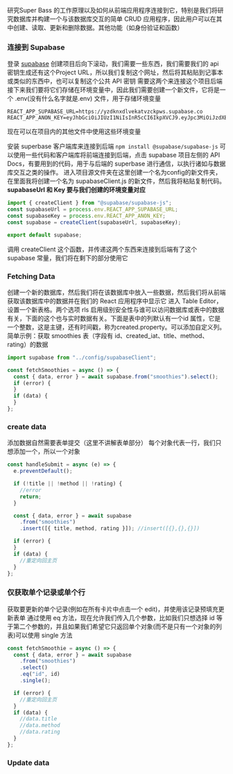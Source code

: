 研究Super Bass 的工作原理以及如何从前端应用程序连接到它，特别是我们将研究数据库并构建一个与该数据库交互的简单 CRUD 应用程序，因此用户可以在其中创建、读取、更新和删除数据。其他功能（如身份验证和函数）

### 连接到 Supabase
登录 [supabase](supabase.com) 创建项目后向下滚动，我们需要一些东西，我们需要我们的 api 密钥生成还有这个Project URL，所以我们复制这个网址，然后将其粘贴到记事本或类似的东西中，也可以复制这个公共 API 密钥
需要这两个来连接这个项目后端
接下来我们要将它们存储在环境变量中，因此我们需要创建一个新文件，它将是一个 .env(没有什么名字就是.env) 文件，用于存储环境变量
```
REACT_APP_SUPABASE_URL=https://yzdknxdlvekatvzckpws.supabase.co
REACT_APP_ANON_KEY=eyJhbGciOiJIUzI1NiIsInR5cCI6IkpXVCJ9.eyJpc3MiOiJzdXBhYmFzZSIsInJlZiI6Inl6ZGtueGRsdmVrYXR2emNrcHdzIiwicm9sZSI6ImFub24iLCJpYXQiOjE3MzcwODI3MDEsImV4cCI6MjA1MjY1ODcwMX0.osHa9CdL0Hppeh9R7Kzf9iMdRwYuDzlX3kPcEyrHT5M
```
现在可以在项目内的其他文件中使用这些环境变量

安装 superbase 客户端库来连接到后端   `npm install @supabase/supabase-js`
可以使用一些代码和客户端库将前端连接到后端，点击 supabase 项目左侧的 API Docs，有要用到的代码，用于与后端的 superbase 进行通信，以执行诸如与数据库交互之类的操作。
进入项目源文件夹在这里创建一个名为config的新文件夹，在里面我将创建一个名为 supabaseClient.js 的新文件，然后我将粘贴复制代码。
**supabaseUrl 和 Key 要与我们创建的环境变量对应**
```js
import { createClient } from "@supabase/supabase-js";
const supabaseUrl = process.env.REACT_APP_SUPABASE_URL;
const supabaseKey = process.env.REACT_APP_ANON_KEY;
const supabase = createClient(supabaseUrl, supabaseKey);

export default supabase;
```
调用 createClient 这个函数，并传递这两个东西来连接到后端有了这个 supabase 常量，我们将在剩下的部分使用它


### Fetching Data
创建一个新的数据库，然后我们将在该数据库中放入一些数据，然后我们将从前端获取该数据库中的数据并在我们的 React 应用程序中显示它
进入 Table Editor，设置一个新表格。两个选项 rls 启用级别安全性与谁可以访问数据库或表中的数据有关，下面的这个也与实时数据有关。下面是表中的列默认有一个id 属性，它是一个整数，这是主键，还有时间戳，称为created.property。可以添加自定义列。
简单示例：获取 smoothies 表（字段有 id、created_iat、title、method、rating）的数据
```js
import supabase from "../config/supabaseClient";

const fetchSmoothies = async () => {
  const { data, error } = await supabase.from("smoothies").select();
  if (error) {
  }
  if (data) {
  }
};
```

### create data
添加数据自然需要表单提交（这里不讲解表单部分）
每个对象代表一行，我们只想添加一个，所以一个对象
```js
const handleSubmit = async (e) => {
  e.preventDefault();

  if (!title || !method || !rating) {
    //error
    return;
  }

  const { data, error } = await supabase
    .from("smoothies")
    .insert([{ title, method, rating }]); //insert([{},{},{}])

  if (error) {
  }
  if (data) {
  	//重定向回主页
  }
};
```

### 仅获取单个记录或单个行
获取要更新的单个记录(例如在所有卡片中点击一个 edit)，并使用该记录预填充更新表单
通过使用 eq 方法，现在允许我们传入几个参数，比如我们只想选择 id 等于第二个参数的，并且如果我们希望它只返回单个对象(而不是只有一个对象的列表)可以使用 single 方法
```js
const fetchSmoothie = async () => {
  const { data, error } = await supabase
    .from("smoothies")
    .select()
    .eq("id", id)
    .single();

  if (error) {
    //重定向回主页
  }
  if (data) {
    //data.title
    //data.method
    //data.rating
  }
};
```

### Update data

